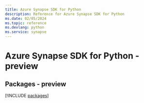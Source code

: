 ```yaml
---
title: Azure Synapse SDK for Python
description: Reference for Azure Synapse SDK for Python
ms.date: 02/05/2024
ms.topic: reference
ms.devlang: python
ms.service: synapse
---
```

# Azure Synapse SDK for Python - preview
## Packages - preview
[!INCLUDE [packages](synapse-index.md)]
